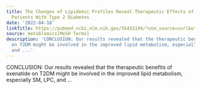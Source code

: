 ```yaml
---
title: The Changes of Lipidomic Profiles Reveal Therapeutic Effects of Exenatide in
  Patients With Type 2 Diabetes
date: '2022-04-18'
linkTitle: https://pubmed.ncbi.nlm.nih.gov/35432194/?utm_source=curl&utm_medium=rss&utm_campaign=pubmed-2&utm_content=1Zkrxt7ktlCbHBXEV3v65xxSnkSWNsJ1A6Fq3gBniKhGfIUslK&fc=20210907212339&ff=20220419212343&v=2.17.6
source: metablomics[MeSH Terms]
description: 'CONCLUSION: Our results revealed that the therapeutic benefits of exenatide
  on T2DM might be involved in the improved lipid metabolism, especially SM, LPC,
  and ...'
---
```

CONCLUSION: Our results revealed that the therapeutic benefits of exenatide on T2DM might be involved in the improved lipid metabolism, especially SM, LPC, and ...